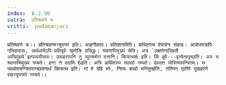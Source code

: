 ```yaml
---
index:  8.2.99
sutra:  प्रतिश्रवणे च
vritti:  padamanjari
---
```


	प्रतिश्रवणे च।। प्रतिश्रवणमभ्युपगम इति। अङ्गीकारः। प्रतिज्ञानमिति। प्राथितस्य देयत्वेन संवादः। अत्रोभयत्रापि गतिसमासः, अर्थध्वयेऽपि प्रतिपूर्वः श्रृणोतिः प्रसिद्धः। श्रवणाभिमुख्यं चेति। अत्र `लक्षणेनाभिप्रती आभिमुख्ये`इत्यव्ययीभावः। उदाहरणानि तु व्युत्क्रमेण दत्तानि। किमात्थ6 इति। किं ब्रूषे---इत्येतत्पृच्छति। अत्र च श्रवणाभिमुख्यं गम्यते। हन्त ते ददामि 6इति। अत्रि प्रार्थितस्य संवादो गम्यते। देवदत्त भोरित्यामन्त्रितम्। स यदर्थमामन्त्रितस्तच्छवणार्थं किमात्थ इति। गां मे देहि भोः, नित्यः शब्दो भनितुमर्हति, तस्मिन् तृतीये तूदाहरणे स्वाभ्युपगमो गम्यते।।
